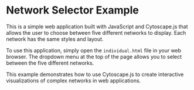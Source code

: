 # Network Selector Example

This is a simple web application built with JavaScript and Cytoscape.js that allows the user to choose between five different networks to display. Each network has the same styles and layout.

To use this application, simply open the `individual.html` file in your web browser. The dropdown menu at the top of the page allows you to select between the five different networks.

This example demonstrates how to use Cytoscape.js to create interactive visualizations of complex networks in web applications.

